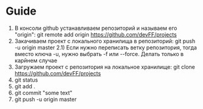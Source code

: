 # Guide

1) В консоли github устанавливаем репозиторий и называем его "origin":
git remote add origin https://github.com/devFF/projects
2) Закачиваем проект с локального хранилища в репозиторий:
git push -u origin master
2.1) Если нужно переписать ветку репозитория, тогда вместо ключа -u, нужно выбрать -f или --force. Делать только в карйнем случае
3) Загружаем проект с репозитория на локальное хранилище: git clone https://github.com/devFF/projects
4) git status
5) git add .
6) git commit "some text"
7) git push -u origin master
